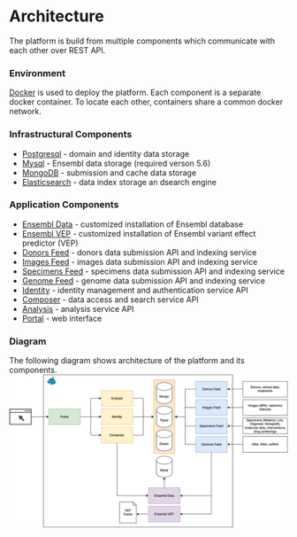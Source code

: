 # Architecture
The platform is build from multiple components which communicate with each other over REST API.

### Environment
[Docker](https://www.docker.com/) is used to deploy the platform. Each component is a separate docker container. To locate each other, containers share a common docker network.

### Infrastructural Components
- [Postgresql](https://www.postgresql.org/) - domain and identity data storage
- [Mysql](https://www.mysql.com/) - Ensembl data storage (required verson 5.6)
- [MongoDB](https://www.mongodb.com/) - submission and cache data storage
- [Elasticsearch](https://www.elastic.co/) - data index storage an dsearch engine

### Application Components
- [Ensembl Data](https://github.com/dkfz-unite/unite-ensembl-data) - customized installation of Ensembl database
- [Ensembl VEP](https://github.com/dkfz-unite/unite-ensembl-vep) - customized installation of Ensembl variant effect predictor (VEP)
- [Donors Feed](https://github.com/dkfz-unite/unite-feed-donors) - donors data submission API and indexing service
- [Images Feed](https://github.com/dkfz-unite/unite-feed-images) - images data submission API and indexing service
- [Specimens Feed](https://github.com/dkfz-unite/unite-feed-specimens) - specimens data submission API and indexing service
- [Genome Feed](https://github.com/dkfz-unite/unite-feed-genome) - genome data submission API and indexing service
- [Identity](https://github.com/dkfz-unite/unite-identity) - identity management and authentication service API
- [Composer](https://github.com/dkfz-unite/unite-composer) - data access and search service API
- [Analysis](https://github.com/dkfz-unite/unite-analysis) - analysis service API
- [Portal](https://github.com/dkfz-unite/unite) - web interface

### Diagram
The following diagram shows architecture of the platform and its components.
![Architecture](images/architecture.svg "Architecture")
